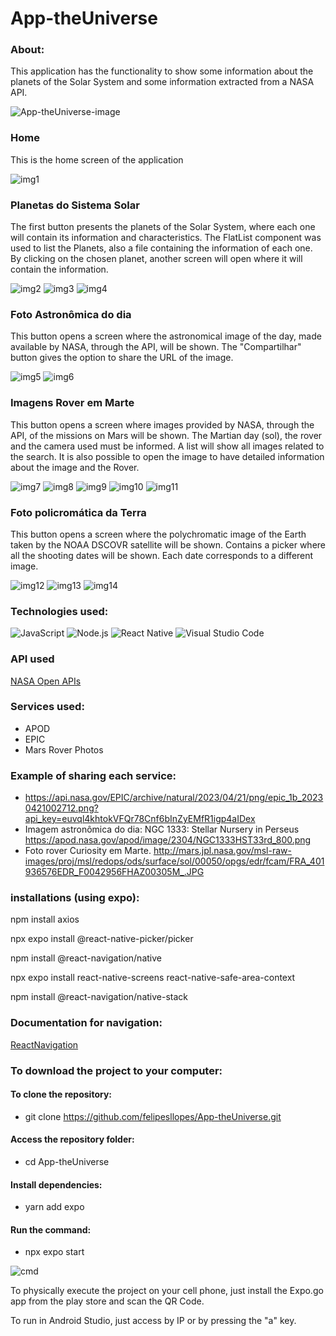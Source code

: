 # App-theUniverse

### About:
This application has the functionality to show some information about the planets of the Solar System and some information extracted from a NASA API.

![App-theUniverse-image](https://github.com/felipesllopes/App-theUniverse/assets/99768939/5f26f1ff-fca0-4ac6-a7f9-82ab5a037654)



### Home
This is the home screen of the application

![img1](https://github.com/felipesllopes/App-theUniverse/assets/99768939/5d5c4930-4db4-462c-9d19-9f54dcdd882f)


### Planetas do Sistema Solar
The first button presents the planets of the Solar System, where each one will contain its information and characteristics. The FlatList component was used to list the Planets, also a file containing the information of each one. By clicking on the chosen planet, another screen will open where it will contain the information.

![img2](https://github.com/felipesllopes/App-theUniverse/assets/99768939/1734daf2-a065-4135-aac7-ea201cefcc35)
![img3](https://github.com/felipesllopes/App-theUniverse/assets/99768939/2ab00b26-28f6-4169-ba49-6dc7245ea878)
![img4](https://github.com/felipesllopes/App-theUniverse/assets/99768939/921b9659-2e77-4323-a47a-94ee89da5969)


### Foto Astronômica do dia
This button opens a screen where the astronomical image of the day, made available by NASA, through the API, will be shown. The "Compartilhar" button gives the option to share the URL of the image.

![img5](https://github.com/felipesllopes/App-theUniverse/assets/99768939/8827671c-352e-4fb2-bfb5-432972c2358d)
![img6](https://github.com/felipesllopes/App-theUniverse/assets/99768939/f2b1257d-b21f-4a0d-82e5-6bbdf8d9cf7b)


### Imagens Rover em Marte
This button opens a screen where images provided by NASA, through the API, of the missions on Mars will be shown. The Martian day (sol), the rover and the camera used must be informed. A list will show all images related to the search. It is also possible to open the image to have detailed information about the image and the Rover.

![img7](https://github.com/felipesllopes/App-theUniverse/assets/99768939/877fe7ff-6c37-4fc5-9e5e-28542fdab867)
![img8](https://github.com/felipesllopes/App-theUniverse/assets/99768939/72913b1d-b150-446c-9b09-0cf9efef5dd6)
![img9](https://github.com/felipesllopes/App-theUniverse/assets/99768939/1542ff1a-c0ed-49c7-a31b-4eb7cbf6193c)
![img10](https://github.com/felipesllopes/App-theUniverse/assets/99768939/a1f68bce-7750-460d-ad76-b5a766c6aa4c)
![img11](https://github.com/felipesllopes/App-theUniverse/assets/99768939/0ff4ad7b-3c36-4f32-ba5a-047e4a72e064)



### Foto policromática da Terra
This button opens a screen where the polychromatic image of the Earth taken by the NOAA DSCOVR satellite will be shown. Contains a picker where all the shooting dates will be shown. Each date corresponds to a different image.

![img12](https://github.com/felipesllopes/App-theUniverse/assets/99768939/a7cd65b8-4a58-4181-afa0-2f7dcce44843)
![img13](https://github.com/felipesllopes/App-theUniverse/assets/99768939/5cfbb5ee-f31c-48c5-a0f8-4f76afe42a31)
![img14](https://github.com/felipesllopes/App-theUniverse/assets/99768939/2664498b-9c21-430d-a805-a6aa9deeca89)



### Technologies used:

![JavaScript](https://img.shields.io/badge/JavaScript-F7DF1E?style=for-the-badge&logo=javascript&logoColor=black)
![Node.js](https://img.shields.io/badge/Node.js-43853D?style=for-the-badge&logo=node.js&logoColor=white)
![React Native](https://img.shields.io/badge/React_Native-20232A?style=for-the-badge&logo=react&logoColor=61DAFB)
![Visual Studio Code](https://img.shields.io/badge/Visual_Studio_Code-0078D4?style=for-the-badge&logo=visual%20studio%20code&logoColor=white)


### API used
[NASA Open APIs](https://api.nasa.gov/)
 
### Services used:

- APOD
- EPIC
- Mars Rover Photos


### Example of sharing each service:

- https://api.nasa.gov/EPIC/archive/natural/2023/04/21/png/epic_1b_20230421002712.png?api_key=euvql4khtokVFQr78Cnf6bInZyEMfR1igp4aIDex
- Imagem astronômica do dia: NGC 1333: Stellar Nursery in Perseus 
https://apod.nasa.gov/apod/image/2304/NGC1333HST33rd_800.png
- Foto rover Curiosity em Marte. 
http://mars.jpl.nasa.gov/msl-raw-images/proj/msl/redops/ods/surface/sol/00050/opgs/edr/fcam/FRA_401936576EDR_F0042956FHAZ00305M_.JPG


### installations (using expo):
  
 npm install axios
  
 npx expo install @react-native-picker/picker
 
 npm install @react-navigation/native
 
 npx expo install react-native-screens react-native-safe-area-context
 
 npm install @react-navigation/native-stack
 
 
 ### Documentation for navigation:
 
 [ReactNavigation](https://reactnavigation.org/docs/getting-started/)


### To download the project to your computer:

#### To clone the repository:
- git clone https://github.com/felipesllopes/App-theUniverse.git

#### Access the repository folder:
- cd App-theUniverse

#### Install dependencies:
- yarn add expo

#### Run the command:
- npx expo start

![cmd](https://github.com/felipesllopes/App-theUniverse/assets/99768939/06a6cf89-62b7-494f-acd4-291c47990efd)


To physically execute the project on your cell phone, just install the Expo.go app from the play store and scan the QR Code.

To run in Android Studio, just access by IP or by pressing the "a" key.
